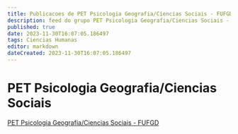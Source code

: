 ```yaml
---
title: Publicacoes de PET Psicologia Geografia/Ciencias Sociais - FUFGD
description: feed do grupo PET Psicologia Geografia/Ciencias Sociais - FUFGD
published: true
date: 2023-11-30T16:07:05.186497
tags: Ciencias Humanas
editor: markdown
dateCreated: 2023-11-30T16:07:05.186497
---
```


# PET Psicologia Geografia/Ciencias Sociais
[PET Psicologia Geografia/Ciencias Sociais - FUFGD](/grupo/156PETPsicologiaGeografiaCienciasSociaisFUFGD.md)